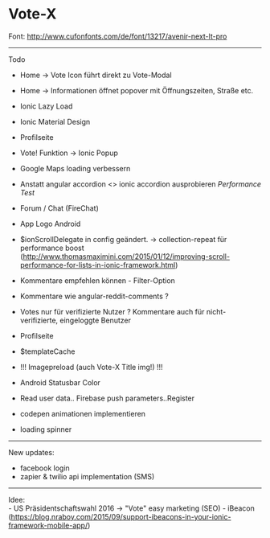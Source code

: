 # Vote-X





Font:
http://www.cufonfonts.com/de/font/13217/avenir-next-lt-pro

_____________
Todo
- Home -> Vote Icon führt direkt zu Vote-Modal
- Home -> Informationen öffnet popover mit Öffnungszeiten, Straße etc.
- Ionic Lazy Load
- Ionic Material Design
- Profilseite
- Vote! Funktion -> Ionic Popup 
- Google Maps loading verbessern 
- Anstatt angular accordion <> ionic accordion ausprobieren *Performance Test*
- Forum / Chat (FireChat)
- App Logo Android 
- $ionScrollDelegate in config geändert. -> collection-repeat für performance boost (http://www.thomasmaximini.com/2015/01/12/improving-scroll-performance-for-lists-in-ionic-framework.html)
- Kommentare empfehlen können - Filter-Option
- Kommentare wie angular-reddit-comments ? 

- Votes nur für verifizierte Nutzer ? Kommentare auch für nicht-verifizierte, eingeloggte Benutzer

- Profilseite
- $templateCache
- !!! Imagepreload (auch Vote-X Title img!) !!!
- Android Statusbar Color
- Read user data.. Firebase push parameters..Register


- codepen animationen implementieren
- loading spinner 

_________________
New updates:

- facebook login 
- zapier & twilio api implementation (SMS)




__________________

Idee:	
		- US Präsidentschaftswahl 2016 -> "Vote" easy marketing (SEO)
		- iBeacon (https://blog.nraboy.com/2015/09/support-ibeacons-in-your-ionic-framework-mobile-app/)
		